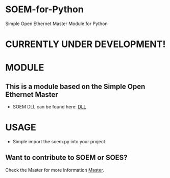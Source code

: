 # SOEM-for-Python
Simple Open Ethernet Master Module for Python

CURRENTLY UNDER DEVELOPMENT!
===========================

MODULE
========

This is a module based on the Simple Open Ethernet Master
-----------------------------------------------------
 * SOEM DLL can be found here: [DLL](https://github.com/GitHubStefan13/SOEM)

USAGE
========
 
 * Simple import the soem.py into your project

Want to contribute to SOEM or SOES?
-----------------------------------

Check the Master for more information [Master](https://github.com/OpenEtherCATsociety/SOEM).
